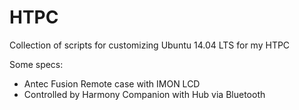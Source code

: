 # HTPC
Collection of scripts for customizing Ubuntu 14.04 LTS for my HTPC

Some specs:
* Antec Fusion Remote case with IMON LCD
* Controlled by Harmony Companion with Hub via Bluetooth 
